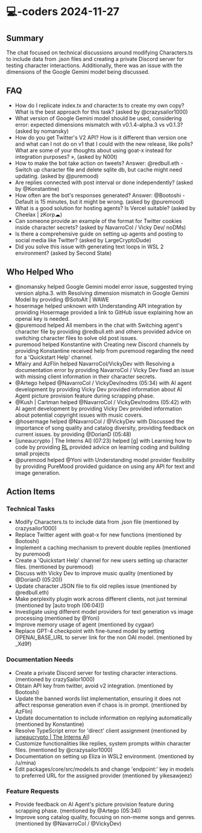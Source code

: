 # 💻-coders 2024-11-27

## Summary

The chat focused on technical discussions around modifying Characters.ts to include data from .json files and creating a private Discord server for testing character interactions. Additionally, there was an issue with the dimensions of the Google Gemini model being discussed.

## FAQ

- How do I replicate index.tx and character.ts to create my own copy? What is the best approach for this task? (asked by @crazysailor1000)
- What version of Google Gemini model should be used, considering error: expected dimensions mismatch with v0.1.4-alpha.3 vs v0.1.3? (asked by nomansky)
- How do you get Twitter's V2 API? How is it different than version one and what can I not do on v1 that I could with the new release, like polls? What are some of your thoughts about using goat-x instead for integration purposes? », (asked by N00t)
- How to make the bot take action on tweets?
  Answer: @redbull.eth - Switch up character file and delete sqlite db, but cache might need updating. (asked by @puremood)
- Are replies connected with post interval or done independently? (asked by @Konstantine)
- How often are the bot's responses generated?
  Answer: @Bootoshi - Default is 15 minutes, but it might be wrong. (asked by @puremood)
- What is a good solution for hosting agents? Is Vercel suitable? (asked by Cheelax | zKorp☁)
- Can someone provide an example of the format for Twitter cookies inside character secrets? (asked by NavarroCol / Vicky Dev/ noDMs)
- Is there a comprehensive guide on setting up agents and posting to social media like Twitter? (asked by LargeCryptoDude)
- Did you solve this issue with generating text loops in WSL 2 environment? (asked by Second State)

## Who Helped Who

- @nomansky helped Google Gemini model error issue, suggested trying version alpha.3. with Resolving dimension mismatch in Google Gemini Model by providing @SotoAlt | WAWE
- hosermage helped unknown with Understanding API integration by providing Hosermage provided a link to GitHub issue explaining how an openai key is needed.
- @puremood helped All members in the chat with Switching agent's character file by providing @redbull.eth and others provided advice on switching character files to solve old post issues.
- puremood helped Konstantine with Creating new Discord channels by providing Konstantine received help from puremood regarding the need for a 'Quickstart Help' channel.
- Mfairy and AzFlin helped NavarroCol/VickyDev with Resolving a documentation error by providing NavarroCol / Vicky Dev fixed an issue with missing client information in their character secrets.
- @Artego helped @NavarroCol / VickyDev/nodms (05:34) with AI agent development by providing Vicky Dev provided information about AI Agent picture provision feature during scrapping phase.
- @Kush | Cartman helped @NavarroCol / VickyDev/nodms (05:42) with AI agent development by providing Vicky Dev provided information about potential copyright issues with music covers.
- @hosermage helped @NavarroCol / @VickyDev with Discussed the importance of song quality and catalog diversity, providing feedback on current issues. by providing @DorianD (05:48)
- [juneaucrypto | The Interns AI] (07:23) helped [g] with Learning how to code by providing [RL](06:54) provided advice on learning coding and building small projects
- @puremood helped @Yoni with Understanding model provider flexibility by providing PureMood provided guidance on using any API for text and image generation.

## Action Items

### Technical Tasks

- Modify Characters.ts to include data from .json file (mentioned by crazysailor1000)
- Replace Twitter agent with goat-x for new functions (mentioned by Bootoshi)
- Implement a caching mechanism to prevent double replies (mentioned by puremood)
- Create a 'Quickstart Help' channel for new users setting up character files. (mentioned by puremood)
- Discuss with Vicky Dev to improve music quality (mentioned by @DorianD (05:20))
- Update character JSON file to fix old replies issue (mentioned by @redbull.eth)
- Make perplexity plugin work across different clients, not just terminal (mentioned by [auto troph (06:04)])
- Investigate using different model providers for text generation vs image processing (mentioned by @Yoni)
- Improve memory usage of agent (mentioned by cygaar)
- Replace GPT-4 checkpoint with fine-tuned model by setting OPENAI_BASE_URL to server link for the non OAI model. (mentioned by \_Xd9f)

### Documentation Needs

- Create a private Discord server for testing character interactions. (mentioned by crazySailor1000)
- Obtain API key from twitter, avoid v2 integration. (mentioned by Bootoshi)
- Update the banned words list implementation, ensuring it does not affect response generation even if chaos is in prompt. (mentioned by AzFlin)
- Update documentation to include information on replying automatically (mentioned by Konstantine)
- Resolve TypeScript error for 'direct' client assignment (mentioned by [juneaucrypto | The Interns AI](07:23))
- Customize functionalities like replies, system prompts within character files. (mentioned by @crazysailor1000)
- Documentation on setting up Eliza in WSL2 environment. (mentioned by /u/mina)
- Edit packages/core/src/models.ts and change 'endpoint:' key in models to preferred URL for the assigned provider (mentioned by yikesawjeez)

### Feature Requests

- Provide feedback on AI Agent's picture provision feature during scrapping phase. (mentioned by @Artego (05:34))
- Improve song catalog quality, focusing on non-meme songs and genres. (mentioned by @NavarroCol / @VickyDev)
